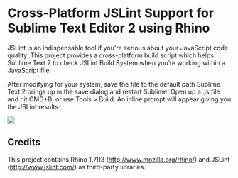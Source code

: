 Cross-Platform JSLint Support for Sublime Text Editor 2 using Rhino
========================

JSLint is an indispensable tool if you're serious about your JavaScript code quality. This project provides a cross-platform build script which helps Sublime Text 2 to check JSLint Build System when you’re working within a JavaScript file.

After modifying for your system, save the file to the default path Sublime Text 2 brings up in the save dialog and restart Sublime. Open up a .js file and hit CMD+B, or use Tools > Build. An inline prompt will appear giving you the JSLint results:

![](https://github.com/eduardolundgren/sublime-jslint/raw/c5a217b50e8ef49aeca58d5ba386ea2e523d07c1/jslint/screenshot.png)

Credits
-------------

This project contains Rhino 1.7R3 (http://www.mozilla.org/rhino/) and JSLint (http://www.jslint.com/) as third-party libraries.